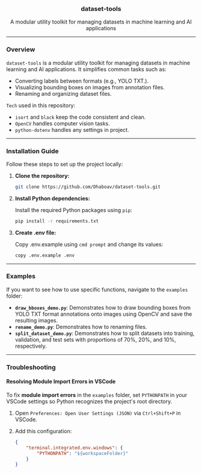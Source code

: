 <br />
<div align="center">
<h3 align="center">dataset-tools</h3>

  <p align="center">
    A modular utility toolkit for managing datasets in machine learning and AI applications
  </p>
</div>

---

### Overview

`dataset-tools` is a modular utility toolkit for managing datasets in machine learning and AI applications. It simplifies common tasks such as:

- Converting labels between formats (e.g., YOLO TXT.).
- Visualizing bounding boxes on images from annotation files.
- Renaming and organizing dataset files.

`Tech` used in this repository:
- `isort` and `black` keep the code consistent and clean.
- `OpenCV` handles computer vision tasks.
- `python-dotenv` handles any settings in project.

---

### Installation Guide

Follow these steps to set up the project locally:

1. **Clone the repository:**

    ```bash
    git clone https://github.com/Dhaboav/dataset-tools.git
    ```


2. **Install Python dependencies:**

    Install the required Python packages using `pip`:

    ```bash
    pip install -r requirements.txt
    ```

3. **Create .env file:**

    Copy .env.example using `cmd prompt` and change its values:
    
    ```bash
    copy .env.example .env
    ```
    
---

### Examples

If you want to see how to use specific functions, navigate to the `examples` folder:

- **`draw_bboxes_demo.py`**: Demonstrates how to draw bounding boxes from YOLO TXT format annotations onto images using OpenCV and save the resulting images.
- **`rename_demo.py`**: Demonstrates how to renaming files.
- **`split_dataset_demo.py`**: Demonstrates how to split datasets into training, validation, and test sets with proportions of 70%, 20%, and 10%, respectively.

---

### Troubleshooting

#### Resolving Module Import Errors in VSCode
To fix **module import errors** in the `examples` folder, set `PYTHONPATH` in your VSCode settings so Python recognizes the project's root directory.

1. Open `Preferences: Open User Settings (JSON)` via `Ctrl+Shift+P` in VSCode.

2. Add this configuration:

   ```json
   {
       "terminal.integrated.env.windows": {
           "PYTHONPATH": "${workspaceFolder}"
       }
   }
